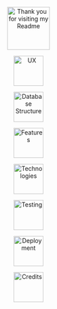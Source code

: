 <p align="center"><img src="https://res.cloudinary.com/dugnokxox/image/upload/v1604163817/ms4%20images/unicorn_ozbxlz.png" width="100" height="100" alt="Thank you for visiting my Readme"></p>

<p align="center"><img src="https://res.cloudinary.com/dugnokxox/image/upload/v1606235565/user-experience_tuiwzv.png" width="auto" height="70" alt="UX"></p>

<p align="center"><img src="https://res.cloudinary.com/dugnokxox/image/upload/v1606235564/database_structure_gksf4o.png" width="auto" height="70" alt="Database Structure"></p>
<p align="center"><img src="https://res.cloudinary.com/dugnokxox/image/upload/v1606235564/features_ajb6qc.png" width="auto" height="70" alt="Features"></p>
<p align="center"><img src="https://res.cloudinary.com/dugnokxox/image/upload/v1606235564/technologies_tq3lg8.png" width="auto" height="70" alt="Technologies"></p>
<p align="center"><img src="https://res.cloudinary.com/dugnokxox/image/upload/v1606235564/testing_nf6vez.png" width="auto" height="70" alt="Testing"></p>
<p align="center"><img src="https://res.cloudinary.com/dugnokxox/image/upload/v1606235564/deployment_twmt20.png" width="auto" height="70" alt="Deployment"></p>
<p align="center"><img src="https://res.cloudinary.com/dugnokxox/image/upload/v1606235564/credits_i4ucom.png" width="auto" height="70" alt="Credits"></p>
